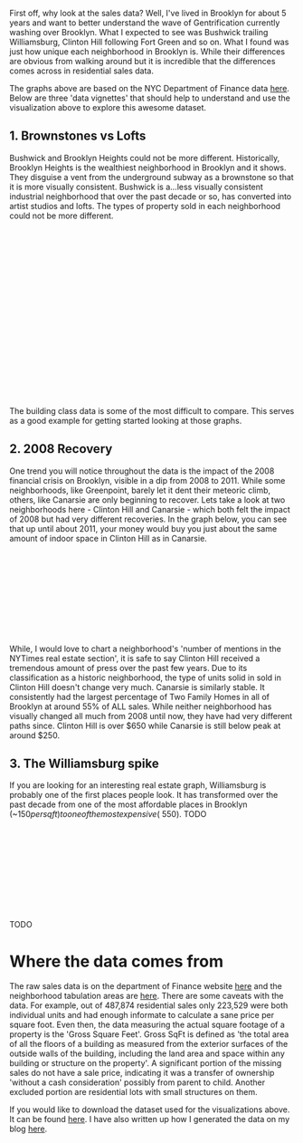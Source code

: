 First off, why look at the sales data? Well, I've lived in Brooklyn for about 5 years and want to better understand the wave of Gentrification currently washing over Brooklyn. What I expected to see was Bushwick trailing Williamsburg, Clinton Hill following Fort Green and so on. What I found was just how unique each neighborhood in Brooklyn is. While their differences are obvious from walking around but it is incredible that the differences comes across in residential sales data.

The graphs above are based on the NYC Department of Finance data [here](http://www.nyc.gov/html/dof/html/property/rolling_sales_data.shtml). Below are three 'data vignettes' that should help to
understand and use the visualization above to explore this awesome dataset.

## 1. Brownstones vs Lofts

Bushwick and Brooklyn Heights could not be more different. Historically, Brooklyn Heights is the wealthiest neighborhood in Brooklyn and it shows. They disguise a vent from the underground subway as a brownstone so that it is more visually consistent. Bushwick is a…less visually consistent industrial
neighborhood that over the past decade or so, has converted into artist studios and lofts. The types of property sold in each neighborhood could not be more different.

<div class="svg-container">
<svg id="heights-building-class" class="stacked-area-chart svg-building-class" />
<svg id="bushwick-building-class" class="stacked-area-chart svg-building-class" />
</div>

The building class data is some of the most difficult to compare. This serves as a good example for getting started looking at those graphs.

## 2. 2008 Recovery

One trend you will notice throughout the data is the impact of the 2008 financial crisis on Brooklyn, visible in a dip from 2008 to 2011. While some neighborhoods, like Greenpoint, barely let it dent their meteoric climb, others, like Canarsie are only beginning to recover. Lets take a look at two neighborhoods here - Clinton Hill and Canarsie - which both felt the impact of 2008 but had very different recoveries. In the graph below, you can see that up until about 2011, your money would buy you just about the same amount of indoor space in Clinton Hill as in Canarsie.

<div class="svg-container third-width">
<svg id="clinton-price" class="svg-line-graph third-width" />
</div>

While, I would love to chart a neighborhood's 'number of mentions in the NYTimes real estate section', it is safe to say Clinton Hill received a tremendous amount of press over the past few years. Due to its classification as a historic neighborhood, the type of units solid in sold in Clinton Hill doesn't change very much. Canarsie is similarly stable. It consistently had the largest percentage of Two Family Homes in all of Brooklyn at around 55% of ALL sales. While neither neighborhood has visually changed all much from 2008 until now, they have had very different paths since. Clinton Hill is over $650 while Canarsie is still below peak at around $250.

## 3. The Williamsburg spike

If you are looking for an interesting real estate graph, Williamsburg is probably one of the first places people look. It has transformed over the past decade from one of the most affordable places in Brooklyn (~$150 per sqft) to one of the most expensive (~$550). TODO

<div class="svg-container third-width">
<svg id="williamsburg-sales" class="svg-line-graph third-width" />
</div>

TODO

# Where the data comes from

The raw sales data is on the department of Finance website [here](http://www.nyc.gov/html/dof/html/property/rolling_sales_data.shtml) and the neighborhood tabulation areas are [here](http://www.nyc.gov/html/dcp/html/bytes/dwn_nynta.shtml). There are some caveats with the data. For example, out of 487,874 residential sales only 223,529 were both individual units and had enough informate to calculate a sane price per square foot. Even then, the data measuring the actual square footage of a property is the 'Gross Square Feet'. Gross SqFt is defined as 'the total area of all the floors of a building as measured from the exterior surfaces of the outside walls of the building, including the land area and space within any building or structure on the property'. A significant portion of the missing sales do not have a sale price, indicating it was a transfer of ownership 'without a cash consideration' possibly from parent to child. Another excluded portion are residential lots with small structures on them.

If you would like to download the dataset used for the visualizations
above. It can be found [here](https://s3.amazonaws.com/vislet-production/data/brooklyn-sales.json). I have also written up how I generated the data on my blog [here](http://www.zamiang.com/blog).
